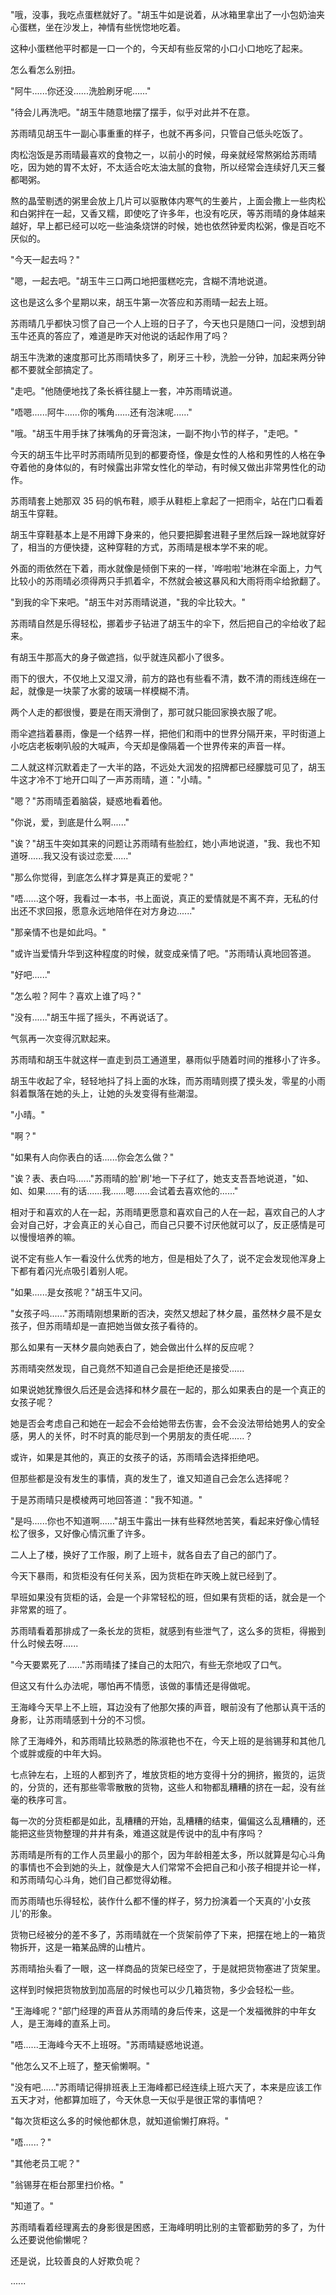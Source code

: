 <link rel="stylesheet" href="../../styles/text.css" />

"哦，没事，我吃点蛋糕就好了。"胡玉牛如是说着，从冰箱里拿出了一小包奶油夹心蛋糕，坐在沙发上，神情有些恍惚地吃着。

这种小蛋糕他平时都是一口一个的，今天却有些反常的小口小口地吃了起来。

怎么看怎么别扭。

"阿牛......你还没......洗脸刷牙呢......"

"待会儿再洗吧。"胡玉牛随意地摆了摆手，似乎对此并不在意。

苏雨晴见胡玉牛一副心事重重的样子，也就不再多问，只管自己低头吃饭了。

肉松泡饭是苏雨晴最喜欢的食物之一，以前小的时候，母亲就经常熬粥给苏雨晴吃，因为她的胃不太好，不太适合吃太油太腻的食物，所以经常会连续好几天三餐都喝粥。

熬的晶莹剔透的粥里会放上几片可以驱散体内寒气的生姜片，上面会撒上一些肉松和白粥拌在一起，又香又糯，即使吃了许多年，也没有吃厌，等苏雨晴的身体越来越好，早上都已经可以吃一些油条烧饼的时候，她也依然钟爱肉松粥，像是百吃不厌似的。

"今天一起去吗？"

"嗯，一起去吧。"胡玉牛三口两口地把蛋糕吃完，含糊不清地说道。

这也是这么多个星期以来，胡玉牛第一次答应和苏雨晴一起去上班。

苏雨晴几乎都快习惯了自己一个人上班的日子了，今天也只是随口一问，没想到胡玉牛还真的答应了，难道是昨天对他说的话起作用了吗？

胡玉牛洗漱的速度那可比苏雨晴快多了，刷牙三十秒，洗脸一分钟，加起来两分钟都不要就全部搞定了。

"走吧。"他随便地找了条长裤往腿上一套，冲苏雨晴说道。

"唔嗯......阿牛......你的嘴角......还有泡沫呢......"

"哦。"胡玉牛用手抹了抹嘴角的牙膏泡沫，一副不拘小节的样子，"走吧。"

今天的胡玉牛比平时苏雨晴所见到的都要奇怪，像是女性的人格和男性的人格在争夺着他的身体似的，有时候露出非常女性化的举动，有时候又做出非常男性化的动作。

苏雨晴套上她那双 35 码的帆布鞋，顺手从鞋柜上拿起了一把雨伞，站在门口看着胡玉牛穿鞋。

胡玉牛穿鞋基本上是不用蹲下身来的，他只要把脚套进鞋子里然后跺一跺地就穿好了，相当的方便快捷，这种穿鞋的方式，苏雨晴是根本学不来的呢。

外面的雨依然在下着，雨水就像是倾倒下来的一样，'哗啦啦'地淋在伞面上，力气比较小的苏雨晴必须得两只手抓着伞，不然就会被这暴风和大雨将雨伞给掀翻了。

"到我的伞下来吧。"胡玉牛对苏雨晴说道，"我的伞比较大。"

苏雨晴自然是乐得轻松，挪着步子钻进了胡玉牛的伞下，然后把自己的伞给收了起来。

有胡玉牛那高大的身子做遮挡，似乎就连风都小了很多。

雨下的很大，不仅地上又湿又滑，前方的路也有些看不清，数不清的雨线连绵在一起，就像是一块蒙了水雾的玻璃一样模糊不清。

两个人走的都很慢，要是在雨天滑倒了，那可就只能回家换衣服了呢。

雨伞遮挡着暴雨，像是一个结界一样，把他们和雨中的世界分隔开来，平时街道上小吃店老板喇叭般的大喊声，今天却是像隔着一个世界传来的声音一样。

二人就这样沉默着走了一大半的路，不远处大润发的招牌都已经朦胧可见了，胡玉牛这才冷不丁地开口叫了一声苏雨晴，道："小晴。"

"嗯？"苏雨晴歪着脑袋，疑惑地看着他。

"你说，爱，到底是什么啊......"

"诶？"胡玉牛突如其来的问题让苏雨晴有些脸红，她小声地说道，"我、我也不知道呀......我又没有谈过恋爱......"

"那么你觉得，到底怎么样才算是真正的爱呢？"

"唔......这个呀，我看过一本书，书上面说，真正的爱情就是不离不弃，无私的付出还不求回报，愿意永远地陪伴在对方身边......"

"那亲情不也是如此吗。"

"或许当爱情升华到这种程度的时候，就变成亲情了吧。"苏雨晴认真地回答道。

"好吧......"

"怎么啦？阿牛？喜欢上谁了吗？"

"没有......"胡玉牛摇了摇头，不再说话了。

气氛再一次变得沉默起来。

苏雨晴和胡玉牛就这样一直走到员工通道里，暴雨似乎随着时间的推移小了许多。

胡玉牛收起了伞，轻轻地抖了抖上面的水珠，而苏雨晴则摸了摸头发，零星的小雨斜着飘落在她的头上，让她的头发变得有些潮湿。

"小晴。"

"啊？"

"如果有人向你表白的话......你会怎么做？"

"诶？表、表白吗......"苏雨晴的脸'刷'地一下子红了，她支支吾吾地说道，"如、如、如果......有的话......我......嗯......会试着去喜欢他的......"

相对于和喜欢的人在一起，苏雨晴更愿意和喜欢自己的人在一起，喜欢自己的人才会对自己好，才会真正的关心自己，而自己只要不讨厌他就可以了，反正感情是可以慢慢培养的嘛。

说不定有些人乍一看没什么优秀的地方，但是相处了久了，说不定会发现他浑身上下都有着闪光点吸引着别人呢。

"如果......是女孩呢？"胡玉牛又问。

"女孩子吗......"苏雨晴刚想果断的否决，突然又想起了林夕晨，虽然林夕晨不是女孩子，但苏雨晴却是一直把她当做女孩子看待的。

那么如果有一天林夕晨向她表白了，她会做出什么样的反应呢？

苏雨晴突然发现，自己竟然不知道自己会是拒绝还是接受......

如果说她犹豫很久后还是会选择和林夕晨在一起的，那么如果表白的是一个真正的女孩子呢？

她是否会考虑自己和她在一起会不会给她带去伤害，会不会没法带给她男人的安全感，男人的关怀，时不时真的能尽到一个男朋友的责任呢......？

或许，如果是其他的，真正的女孩子的话，苏雨晴会选择拒绝吧。

但那些都是没有发生的事情，真的发生了，谁又知道自己会怎么选择呢？

于是苏雨晴只是模棱两可地回答道："我不知道。"

"是吗......你也不知道啊......"胡玉牛露出一抹有些释然地苦笑，看起来好像心情轻松了很多，又好像心情沉重了许多。

二人上了楼，换好了工作服，刷了上班卡，就各自去了自己的部门了。

今天下暴雨，和货柜没有任何关系，因为货柜在昨天晚上就已经到了。

早班如果没有货柜的话，会是一个非常轻松的班，但如果有货柜的话，就会是一个非常累的班了。

苏雨晴看着那排成了一条长龙的货柜，就感到有些泄气了，这么多的货柜，得搬到什么时候去呀......

"今天要累死了......"苏雨晴揉了揉自己的太阳穴，有些无奈地叹了口气。

但这又有什么办法呢，哪怕再不情愿，该做的事情还是得做呢。

王海峰今天早上不上班，耳边没有了他那欠揍的声音，眼前没有了他那认真干活的身影，让苏雨晴感到十分的不习惯。

除了王海峰外，和苏雨晴比较熟悉的陈淑艳也不在，今天上班的是翁锡芽和其他几个或胖或瘦的中年大妈。

七点钟左右，上班的人都到齐了，堆放货柜的地方变得十分的拥挤，搬货的，运货的，分货的，还有那些零零散散的货物，这些人和物都乱糟糟的挤在一起，没有丝毫的秩序可言。

每一次的分货柜都是如此，乱糟糟的开始，乱糟糟的结束，偏偏这么乱糟糟的，还能把这些货物整理的井井有条，难道这就是传说中的乱中有序吗？

苏雨晴是所有的工作人员里最小的那个，因为年龄相差太多，所以就算是勾心斗角的事情也不会到她的头上，就像是大人们常常不会把自己和小孩子相提并论一样，和苏雨晴勾心斗角，她们自己都觉得幼稚。

而苏雨晴也乐得轻松，装作什么都不懂的样子，努力扮演着一个天真的'小女孩儿'的形象。

货物已经被分的差不多了，苏雨晴就在一个货架前停了下来，把摆在地上的一箱货物拆开，这是一箱某品牌的山楂片。

苏雨晴抬头看了一眼，这一样商品的货架已经空了，于是就把货物塞进了货架里。

这样到时候把货物放到加高层的时候也可以少几箱货物，多少会轻松一些。

"王海峰呢？"部门经理的声音从苏雨晴的身后传来，这是一个发福微胖的中年女人，是王海峰的直系上司。

"唔......王海峰今天不上班呀。"苏雨晴疑惑地说道。

"他怎么又不上班了，整天偷懒啊。"

"没有吧......"苏雨晴记得排班表上王海峰都已经连续上班六天了，本来是应该工作五天才对，他都算加班了，今天休息一天似乎是很正常的事情吧？

"每次货柜这么多的时候他都休息，就知道偷懒打麻将。"

"唔......？"

"其他老员工呢？"

"翁锡芽在柜台那里扫价格。"

"知道了。"

苏雨晴看着经理离去的身影很是困惑，王海峰明明比别的主管都勤劳的多了，为什么还要说他偷懒呢？

还是说，比较善良的人好欺负呢？

......
